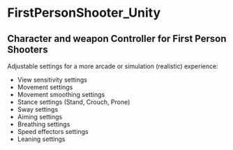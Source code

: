 # FirstPersonShooter_Unity
 
 ## Character and weapon Controller for First Person Shooters

 Adjustable settings for a more arcade or simulation (realistic) experience:

* View sensitivity settings
* Movement settings
* Movement smoothing settings
* Stance settings (Stand, Crouch, Prone)
* Sway settings
* Aiming settings
* Breathing settings
* Speed effectors settings
* Leaning settings
